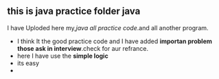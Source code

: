 ******this is java practice folder******
java
-------------
I have Uploded here my,*java all practice code*.and all another program.
- I think It the good practice code and I have added **importan problem those ask in interview**.check for aur refrance.
- here I have use the **simple logic**
- its easy
- 


